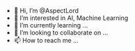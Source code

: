 - 👋 Hi, I’m @AspectLord
- 👀 I’m interested in AI, Machine Learning
- 🌱 I’m currently learning ...
- 💞️ I’m looking to collaborate on ...
- 📫 How to reach me ...

<!---
AspectLord/AspectLord is a ✨ special ✨ repository because its `README.md` (this file) appears on your GitHub profile.
You can click the Preview link to take a look at your changes.
--->
